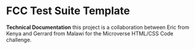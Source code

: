 # FCC Test Suite Template

**Technical Documentation** this project is a collaboration between Eric from Kenya and Gerrard from Malawi for the Microverse HTML/CSS Code challenge.